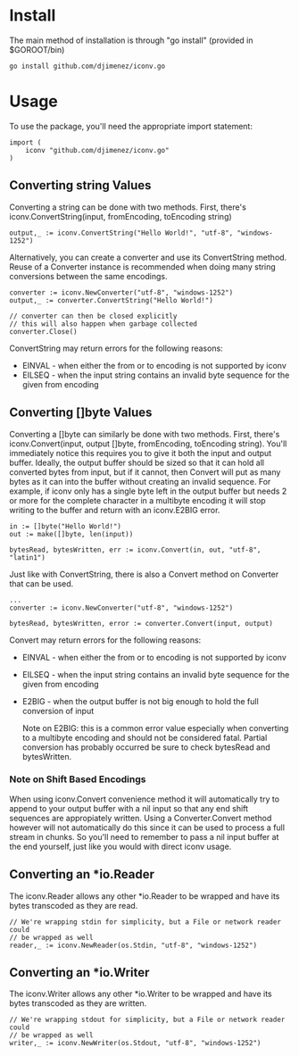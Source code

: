 # Install

The main method of installation is through "go install" (provided in $GOROOT/bin)

	go install github.com/djimenez/iconv.go

# Usage

To use the package, you'll need the appropriate import statement:

	import (
		iconv "github.com/djimenez/iconv.go"
	)

## Converting string Values 

Converting a string can be done with two methods. First, there's
iconv.ConvertString(input, fromEncoding, toEncoding string)

	output,_ := iconv.ConvertString("Hello World!", "utf-8", "windows-1252")

Alternatively, you can create a converter and use its ConvertString method.
Reuse of a Converter instance is recommended when doing many string conversions
between the same encodings.

	converter := iconv.NewConverter("utf-8", "windows-1252")
	output,_ := converter.ConvertString("Hello World!")
	
	// converter can then be closed explicitly
	// this will also happen when garbage collected
	converter.Close()

ConvertString may return errors for the following reasons:

 * EINVAL - when either the from or to encoding is not supported by iconv
 * EILSEQ - when the input string contains an invalid byte sequence for the
   given from encoding

## Converting []byte Values

Converting a []byte can similarly be done with two methods. First, there's
iconv.Convert(input, output []byte, fromEncoding, toEncoding string). You'll
immediately notice this requires you to give it both the input and output
buffer. Ideally, the output buffer should be sized so that it can hold all
converted bytes from input, but if it cannot, then Convert will put as many
bytes as it can into the buffer without creating an invalid sequence. For
example, if iconv only has a single byte left in the output buffer but needs 2
or more for the complete character in a multibyte encoding it will stop writing
to the buffer and return with an iconv.E2BIG error.

	in := []byte("Hello World!")
	out := make([]byte, len(input))
	
	bytesRead, bytesWritten, err := iconv.Convert(in, out, "utf-8", "latin1")

Just like with ConvertString, there is also a Convert method on Converter that
can be used.

	...
	converter := iconv.NewConverter("utf-8", "windows-1252")
	
	bytesRead, bytesWritten, error := converter.Convert(input, output)
	
Convert may return errors for the following reasons:

 * EINVAL - when either the from or to encoding is not supported by iconv
 * EILSEQ - when the input string contains an invalid byte sequence for the
   given from encoding
 * E2BIG - when the output buffer is not big enough to hold the full
   conversion of input
   
   Note on E2BIG: this is a common error value especially when converting to a
   multibyte encoding and should not be considered fatal. Partial conversion
   has probably occurred be sure to check bytesRead and bytesWritten.

### Note on Shift Based Encodings

When using iconv.Convert convenience method it will automatically try to append
to your output buffer with a nil input so that any end shift sequences are
appropiately written. Using a Converter.Convert method however will not
automatically do this since it can be used to process a full stream in chunks.
So you'll need to remember to pass a nil input buffer at the end yourself, just
like you would with direct iconv usage.

## Converting an \*io.Reader

The iconv.Reader allows any other \*io.Reader to be wrapped and have its bytes
transcoded as they are read. 

	// We're wrapping stdin for simplicity, but a File or network reader could
	// be wrapped as well
	reader,_ := iconv.NewReader(os.Stdin, "utf-8", "windows-1252")

## Converting an \*io.Writer

The iconv.Writer allows any other \*io.Writer to be wrapped and have its bytes
transcoded as they are written. 

	// We're wrapping stdout for simplicity, but a File or network reader could
	// be wrapped as well
	writer,_ := iconv.NewWriter(os.Stdout, "utf-8", "windows-1252")
